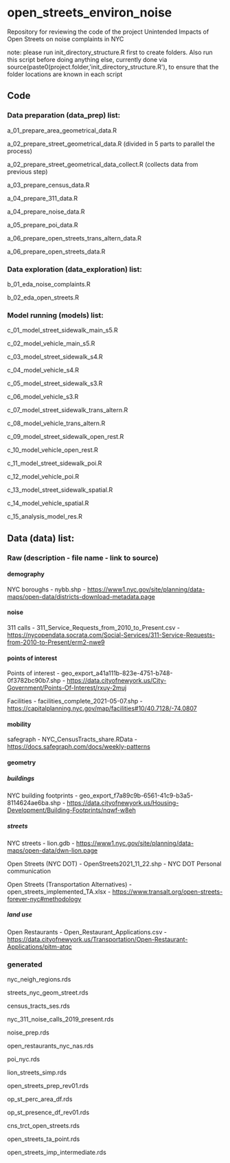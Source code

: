 # open_streets_environ_noise
Repository for reviewing the code of the project Unintended Impacts of Open Streets on noise complaints in NYC

note: please run init_directory_structure.R first to create folders. Also run this script before doing anything else, currently done via source(paste0(project.folder,'init_directory_structure.R'), to ensure that the folder locations are known in each script

## Code

### Data preparation (data_prep) list:

a_01_prepare_area_geometrical_data.R

a_02_prepare_street_geometrical_data.R (divided in 5 parts to parallel the process)

a_02_prepare_street_geometrical_data_collect.R (collects data from previous step)

a_03_prepare_census_data.R

a_04_prepare_311_data.R

a_04_prepare_noise_data.R

a_05_prepare_poi_data.R

a_06_prepare_open_streets_trans_altern_data.R

a_06_prepare_open_streets_data.R

### Data exploration (data_exploration) list:

b_01_eda_noise_complaints.R

b_02_eda_open_streets.R

### Model running (models) list:

c_01_model_street_sidewalk_main_s5.R

c_02_model_vehicle_main_s5.R

c_03_model_street_sidewalk_s4.R

c_04_model_vehicle_s4.R

c_05_model_street_sidewalk_s3.R

c_06_model_vehicle_s3.R

c_07_model_street_sidewalk_trans_altern.R

c_08_model_vehicle_trans_altern.R

c_09_model_street_sidewalk_open_rest.R

c_10_model_vehicle_open_rest.R

c_11_model_street_sidewalk_poi.R

c_12_model_vehicle_poi.R

c_13_model_street_sidewalk_spatial.R

c_14_model_vehicle_spatial.R

c_15_analysis_model_res.R

## Data (data) list:

### Raw (description - file name - link to source)

#### demography

NYC boroughs - nybb.shp -  https://www1.nyc.gov/site/planning/data-maps/open-data/districts-download-metadata.page

#### noise

311 calls - 311_Service_Requests_from_2010_to_Present.csv - https://nycopendata.socrata.com/Social-Services/311-Service-Requests-from-2010-to-Present/erm2-nwe9

#### points of interest

Points of interest - geo_export_a41a111b-823e-4751-b748-0f3782bc90b7.shp - https://data.cityofnewyork.us/City-Government/Points-Of-Interest/rxuy-2muj

Facilities - facilities_complete_2021-05-07.shp - https://capitalplanning.nyc.gov/map/facilities#10/40.7128/-74.0807

#### mobility

safegraph - NYC_CensusTracts_share.RData - https://docs.safegraph.com/docs/weekly-patterns

#### geometry

##### buildings

NYC building footprints - geo_export_f7a89c9b-6561-41c9-b3a5-8114624ae6ba.shp - https://data.cityofnewyork.us/Housing-Development/Building-Footprints/nqwf-w8eh

##### streets

NYC streets - lion.gdb - https://www1.nyc.gov/site/planning/data-maps/open-data/dwn-lion.page

Open Streets (NYC DOT) - OpenStreets2021_11_22.shp - NYC DOT Personal communication 

Open Streets (Transportation Alternatives) - open_streets_implemented_TA.xlsx - https://www.transalt.org/open-streets-forever-nyc#methodology

##### land use

Open Restaurants - Open_Restaurant_Applications.csv - https://data.cityofnewyork.us/Transportation/Open-Restaurant-Applications/pitm-atqc

### generated 

nyc_neigh_regions.rds 

streets_nyc_geom_street.rds

census_tracts_ses.rds

nyc_311_noise_calls_2019_present.rds

noise_prep.rds

open_restaurants_nyc_nas.rds

poi_nyc.rds

lion_streets_simp.rds

open_streets_prep_rev01.rds 

op_st_perc_area_df.rds 

op_st_presence_df_rev01.rds 

cns_trct_open_streets.rds 

open_streets_ta_point.rds

open_streets_imp_intermediate.rds 

